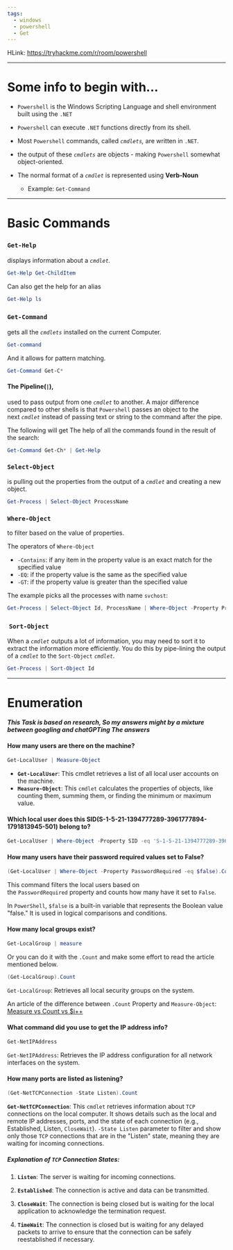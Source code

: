```yaml
---
tags:
  - windows
  - powershell
  - Get
---
```

HLink: https://tryhackme.com/r/room/powershell

---

# Some info to begin with...

- `Powershell` is the Windows Scripting Language and shell environment built using the `.NET`

- `Powershell` can execute `.NET` functions directly from its shell.

- Most `Powershell` commands, called _`cmdlets`,_ are written in `.NET`.

- the output of these _`cmdlets`_ are objects - making `Powershell` somewhat object-oriented.

- The normal format of a _`cmdlet`_ is represented using **Verb-Noun**
  - Example: `Get-Command`

---

# Basic Commands

### `Get-Help` 

displays information about a _`cmdlet`._
```powershell
Get-Help Get-ChildItem
```

Can also get the help for an alias
```powershell
Get-Help ls
```


### `Get-Command` 

gets all the _`cmdlets`_ installed on the current Computer.
```powershell
Get-command
```

And it allows for pattern matching.
```powershell
Get-Command Get-C* 
```

#### The Pipeline(`|`),
used to pass output from one _`cmdlet`_ to another. A major difference compared to other shells is that `Powershell` passes an object to the next _`cmdlet`_ instead of passing text or string to the command after the pipe.

The following will get The help of all the commands found in the result of the search:
```powershell
Get-Command Get-Ch* | Get-Help
```

### `Select-Object`

is pulling out the properties from the output of a _`cmdlet`_ and creating a new object.
```powershell
Get-Process | Select-Object ProcessName
```

### `Where-Object`

to filter based on the value of properties.

The operators of `Where-Object`
- `-Contains`: if any item in the property value is an exact match for the specified value
- `-EQ`: if the property value is the same as the specified value
- `-GT`: if the property value is greater than the specified value

The example picks all the processes with name `svchost`:
```powershell
Get-Process | Select-Object Id, ProcessName | Where-Object -Property ProcessName -eq svchost
```

###  `Sort-Object`

When a _`cmdlet`_ outputs a lot of information, you may need to sort it to extract the information more efficiently. You do this by pipe-lining the output of a _`cmdlet`_ to the `Sort-Object` _`cmdlet`_.

```powershell
Get-Process | Sort-Object Id
```

---

# Enumeration

***This Task is based on research, So my answers might by a mixture between googling and chatGPTing The answers***


#### How many users are there on the machine?
```powershell
Get-LocalUser | Measure-Object
```

- **`Get-LocalUser`**: This cmdlet retrieves a list of all local user accounts on the machine.
- **`Measure-Object`**: This `cmdlet` calculates the properties of objects, like counting them, summing them, or finding the minimum or maximum value.

#### Which local user does this SID(S-1-5-21-1394777289-3961777894-1791813945-501) belong to?
```powershell
Get-LocalUser | Where-Object -Property SID -eq 'S-1-5-21-1394777289-3961777894-1791813945-501'
```

#### How many users have their password required values set to False?
```powershell
(Get-LocalUser | Where-Object -Property PasswordRequired -eq $false).Count
```

This command filters the local users based on the `PasswordRequired` property and counts how many have it set to `False`.

In `PowerShell`, `$false` is a built-in variable that represents the Boolean value "false." It is used in logical comparisons and conditions.

#### How many local groups exist?

```powershell
Get-LocalGroup | measure
```
Or you can do it with the `.Count` and  make some effort to read the article mentioned below.
```powershell
(Get-LocalGroup).Count
```

`Get-LocalGroup`: Retrieves all local security groups on the system.

An article of the difference between `.Count` Property and `Measure-Object`:
[Measure vs Count vs $i++](https://dmitrysotnikov.wordpress.com/2008/01/18/measure-vs-count-vs-i/) 


#### What command did you use to get the IP address info?
```powershell
Get-NetIPAddress
```
`Get-NetIPAddress`: Retrieves the IP address configuration for all network interfaces on the system.

#### How many ports are listed as listening?

```powershell
(Get-NetTCPConnection -State Listen).Count
```
**`Get-NetTCPConnection`**: This `cmdlet` retrieves information about `TCP` connections on the local computer. It shows details such as the local and remote IP addresses, ports, and the state of each connection (e.g., Established, Listen, `CloseWait`).
`-State Listen` parameter to filter and show only those `TCP` connections that are in the "Listen" state, meaning they are waiting for incoming connections.
##### Explanation of `TCP` Connection States:

1. **`Listen`**: The server is waiting for incoming connections.

2. **`Established`**: The connection is active and data can be transmitted.

3. **`CloseWait`**: The connection is being closed but is waiting for the local application to acknowledge the termination request.

4. **`TimeWait`**: The connection is closed but is waiting for any delayed packets to arrive to ensure that the connection can be safely reestablished if necessary.


